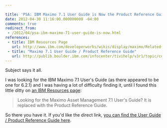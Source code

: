 ```yaml
---
 
title: 'PSA: IBM Maximo 7.1 User Guide is Now the Product Reference Guide [Field Notes]'
date: 2012-04-30 11:16:00.000000000 -04:00
comments: true
redirect_from: 
 - /2012/04/psa-ibm-maximo-71-user-guide-is-now.html
references:
 - title: IBM Resources Page
   url: http://www.ibm.com/developerworks/wikis/display/maximo/Related+Resources
 - title: "Maximo 7.1 User Guide / Product Reference Guide"
   url: http://publib.boulder.ibm.com/infocenter/tivihelp/v3r1/topic/com.ibm.mam.doc_7.1/pdf/mam71_prod_ref_guide.pdf
---
```

Subject says it all.

I was looking for the IBM Maximo 7.1 User's Guide (as there appeared to be one for 6.2.1) and I was having a lot of difficulty finding it, until I found this little ditty on [an IBM Resources page][IBM Resources Page]:

>Looking for the Maximo Asset Management 7.1 User's Guide? It is replaced with the Product Reference Guide.

So there you have it. If you'd like the direct link, [you can find the User Guide / Product Reference Guide here][Max User Guide].

[IBM Resources Page]: http://www.ibm.com/developerworks/wikis/display/maximo/Related+Resources

[Max User Guide]: http://publib.boulder.ibm.com/infocenter/tivihelp/v3r1/topic/com.ibm.mam.doc_7.1/pdf/mam71_prod_ref_guide.pdf
